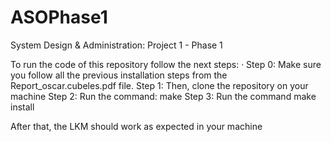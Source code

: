 # ASOPhase1
System Design &amp; Administration: Project 1 - Phase 1

To run the code of this repository follow the next steps:
· Step 0: Make sure you follow all the previous installation steps from the Report_oscar.cubeles.pdf file.
Step 1: Then, clone the repository on your machine
Step 2: Run the command: make 
Step 3: Run the command make install

After that, the LKM should work as expected in your machine

